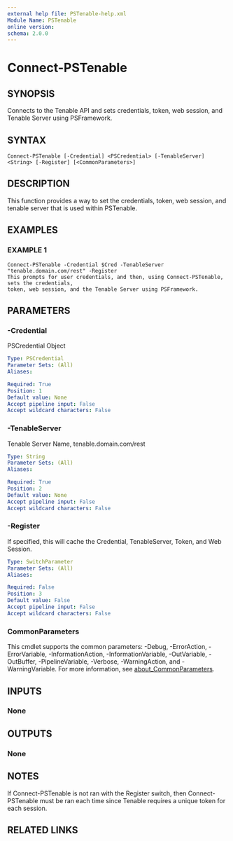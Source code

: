 ```yaml
---
external help file: PSTenable-help.xml
Module Name: PSTenable
online version:
schema: 2.0.0
---
```


# Connect-PSTenable

## SYNOPSIS
Connects to the Tenable API and sets credentials, token, web session, and Tenable Server using PSFramework.

## SYNTAX

```
Connect-PSTenable [-Credential] <PSCredential> [-TenableServer] <String> [-Register] [<CommonParameters>]
```

## DESCRIPTION
This function provides a way to set the credentials, token, web session, and
tenable server that is used within PSTenable.

## EXAMPLES

### EXAMPLE 1
```
Connect-PSTenable -Credential $Cred -TenableServer "tenable.domain.com/rest" -Register
This prompts for user credentials, and then, using Connect-PSTenable, sets the credentials,
token, web session, and the Tenable Server using PSFramework.
```

## PARAMETERS

### -Credential
PSCredential Object

```yaml
Type: PSCredential
Parameter Sets: (All)
Aliases:

Required: True
Position: 1
Default value: None
Accept pipeline input: False
Accept wildcard characters: False
```

### -TenableServer
Tenable Server Name, tenable.domain.com/rest

```yaml
Type: String
Parameter Sets: (All)
Aliases:

Required: True
Position: 2
Default value: None
Accept pipeline input: False
Accept wildcard characters: False
```

### -Register
If specified, this will cache the Credential, TenableServer, Token, and Web Session.

```yaml
Type: SwitchParameter
Parameter Sets: (All)
Aliases:

Required: False
Position: 3
Default value: False
Accept pipeline input: False
Accept wildcard characters: False
```

### CommonParameters
This cmdlet supports the common parameters: -Debug, -ErrorAction, -ErrorVariable, -InformationAction, -InformationVariable, -OutVariable, -OutBuffer, -PipelineVariable, -Verbose, -WarningAction, and -WarningVariable. For more information, see [about_CommonParameters](http://go.microsoft.com/fwlink/?LinkID=113216).

## INPUTS

### None
## OUTPUTS

### None
## NOTES
If Connect-PSTenable is not ran with the Register switch, then Connect-PSTenable
must be ran each time since Tenable requires a unique token for each session.

## RELATED LINKS
